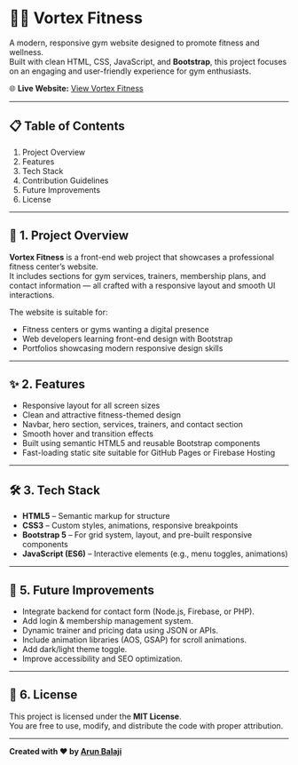 # 🏋️‍♂️ Vortex Fitness  

A modern, responsive gym website designed to promote fitness and wellness.  
Built with clean HTML, CSS, JavaScript, and **Bootstrap**, this project focuses on an engaging and user-friendly experience for gym enthusiasts.  

🌐 **Live Website:** [View Vortex Fitness](https://arunbalaji-vortexfitness.web.app/)  

---

## 📋 Table of Contents  
1. Project Overview  
2. Features  
3. Tech Stack  
4. Contribution Guidelines  
5. Future Improvements  
6. License  

---

## 💪 1. Project Overview  

**Vortex Fitness** is a front-end web project that showcases a professional fitness center’s website.  
It includes sections for gym services, trainers, membership plans, and contact information — all crafted with a responsive layout and smooth UI interactions.  

The website is suitable for:  
- Fitness centers or gyms wanting a digital presence  
- Web developers learning front-end design with Bootstrap  
- Portfolios showcasing modern responsive design skills  

---

## ✨ 2. Features  

- Responsive layout for all screen sizes  
- Clean and attractive fitness-themed design  
- Navbar, hero section, services, trainers, and contact section  
- Smooth hover and transition effects  
- Built using semantic HTML5 and reusable Bootstrap components  
- Fast-loading static site suitable for GitHub Pages or Firebase Hosting  

---

## 🛠️ 3. Tech Stack  

- **HTML5** – Semantic markup for structure  
- **CSS3** – Custom styles, animations, responsive breakpoints  
- **Bootstrap 5** – For grid system, layout, and pre-built responsive components  
- **JavaScript (ES6)** – Interactive elements (e.g., menu toggles, animations)  

---



## 🚀 5. Future Improvements  

- Integrate backend for contact form (Node.js, Firebase, or PHP).  
- Add login & membership management system.  
- Dynamic trainer and pricing data using JSON or APIs.  
- Include animation libraries (AOS, GSAP) for scroll animations.  
- Add dark/light theme toggle.  
- Improve accessibility and SEO optimization.  

---

## 📄 6. License  

This project is licensed under the **MIT License**.  
You are free to use, modify, and distribute the code with proper attribution.  

---

**Created with ❤️ by [Arun Balaji](https://github.com/Arunbalaji1)**